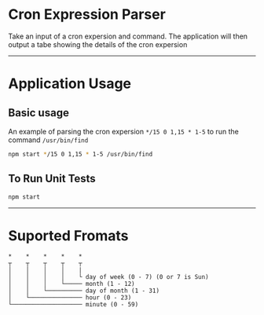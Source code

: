# Cron Expression Parser
Take an input of a cron expersion and command. The application will then output a tabe showing the details of the cron expersion

---
# Application Usage

## Basic usage

An example of parsing the cron expersion `*/15 0 1,15 * 1-5` to run the command `/usr/bin/find`

```bash
npm start */15 0 1,15 * 1-5 /usr/bin/find
```

## To Run Unit Tests
```bash
npm start
```

---
# Suported Fromats
```
*    *    *    *    *
┬    ┬    ┬    ┬    ┬
│    │    │    │    |
│    │    │    │    └ day of week (0 - 7) (0 or 7 is Sun)
│    │    │    └───── month (1 - 12)
│    │    └────────── day of month (1 - 31)
│    └─────────────── hour (0 - 23)
└──────────────────── minute (0 - 59)
```